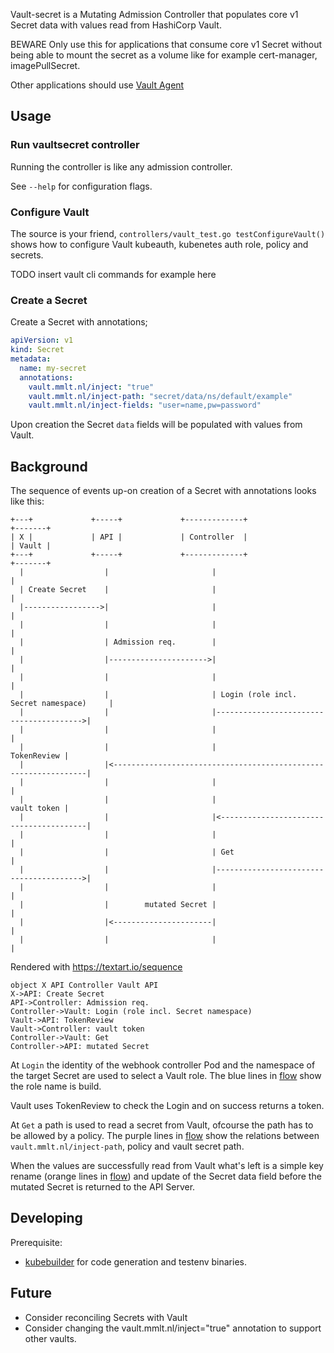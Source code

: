 Vault-secret is a Mutating Admission Controller that populates core v1 Secret data with values read from HashiCorp Vault.

BEWARE Only use this for applications that consume core v1 Secret without being able to mount the secret as a volume
like for example cert-manager, imagePullSecret.

Other applications should use [Vault Agent](https://www.hashicorp.com/blog/injecting-vault-secrets-into-kubernetes-pods-via-a-sidecar/)

## Usage

### Run vaultsecret controller

Running the controller is like any admission controller.

See `--help` for configuration flags.


### Configure Vault

The source is your friend, `controllers/vault_test.go testConfigureVault()` shows how to configure Vault
kubeauth, kubenetes auth role, policy and secrets.

TODO insert vault cli commands for example here


### Create a Secret

Create a Secret with annotations;
```yaml
apiVersion: v1
kind: Secret
metadata:
  name: my-secret
  annotations:
    vault.mmlt.nl/inject: "true"
    vault.mmlt.nl/inject-path: "secret/data/ns/default/example"
    vault.mmlt.nl/inject-fields: "user=name,pw=password"
```

Upon creation the Secret `data` fields will be populated with values from Vault.


## Background
 
The sequence of events up-on creation of a Secret with annotations looks like this: 
```
+---+             +-----+             +-------------+                              +-------+
| X |             | API |             | Controller  |                              | Vault |
+---+             +-----+             +-------------+                              +-------+
  |                  |                       |                                         |
  | Create Secret    |                       |                                         |
  |----------------->|                       |                                         |
  |                  |                       |                                         |
  |                  | Admission req.        |                                         |
  |                  |---------------------->|                                         |
  |                  |                       |                                         |
  |                  |                       | Login (role incl. Secret namespace)     |
  |                  |                       |---------------------------------------->|
  |                  |                       |                                         |
  |                  |                       |                             TokenReview |
  |                  |<----------------------------------------------------------------|
  |                  |                       |                                         |
  |                  |                       |                             vault token |
  |                  |                       |<----------------------------------------|
  |                  |                       |                                         |
  |                  |                       | Get                                     |
  |                  |                       |---------------------------------------->|
  |                  |                       |                                         |
  |                  |        mutated Secret |                                         |
  |                  |<----------------------|                                         |
  |                  |                       |                                         |
```

Rendered with https://textart.io/sequence
```
object X API Controller Vault API
X->API: Create Secret
API->Controller: Admission req.
Controller->Vault: Login (role incl. Secret namespace)
Vault->API: TokenReview
Vault->Controller: vault token
Controller->Vault: Get
Controller->API: mutated Secret
```

At `Login` the identity of the webhook controller Pod and the namespace of the target Secret are used to select a Vault role. 
The blue lines in [flow](flow-smaller.png) show the role name is build.

Vault uses TokenReview to check the Login and on success returns a token.

At `Get` a path is used to read a secret from Vault, ofcourse the path has to be allowed by a policy.
The purple lines in [flow](flow-smaller.png) show the relations between `vault.mmlt.nl/inject-path`, policy and vault secret path. 

When the values are successfully read from Vault what's left is a simple key rename (orange lines in [flow](flow-smaller.png))
and update of the Secret data field before the mutated Secret is returned to the API Server.


## Developing
 
Prerequisite:
- [kubebuilder](https://kubebuilder.io) for code generation and testenv binaries.


## Future
- Consider reconciling Secrets with Vault
- Consider changing the vault.mmlt.nl/inject="true" annotation to support other vaults.
